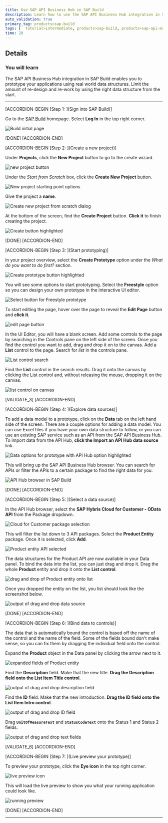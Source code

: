 ```yaml
---
title: Use SAP API Business Hub in SAP Build
description: Learn how to use the SAP API Business Hub integration in SAP Build.
auto_validation: true
primary_tag: products>sap-build
tags: [  tutorial>intermediate, products>sap-build, products>sap-api-management ]
time: 20
---
```



## Details
### You will learn  
The SAP API Business Hub integration in SAP Build enables you to prototype your applications using real world data structures. Limit the amount of re-design and re-work by using the right data structure from the start.


---

[ACCORDION-BEGIN [Step 1: ](Sign into SAP Build)]

Go to the [SAP Build](https://www.build.me/splashapp/) homepage. Select **Log In** in the top right corner.

![Build initial page](1.png)

[DONE]
[ACCORDION-END]

[ACCORDION-BEGIN [Step 2: ](Create a new project)]

Under **Projects**, click the **New Project** button to go to the create wizard.

![new project button](2.png)

Under the _Start from Scratch_ box, click the **Create New Project** button.

![New project starting point options](3.png)

Give the project a **name**.

![Create new project from scratch dialog](4.png)

At the bottom of the screen, find the **Create Project** button. **Click it** to finish creating the project.

![Create button highlighted](5.png)

[DONE]
[ACCORDION-END]


[ACCORDION-BEGIN [Step 3: ](Start prototyping)]

In your project overview, select the **Create Prototype** option under the _What do you want to do first?_ section.

![Create prototype button highlighted](6.png)

You will see some options to start prototyping. Select the **Freestyle** option so you can design your own prototype in the interactive UI editor.

![Select button for Freestyle prototype](7.png)

To start editing the page, hover over the page to reveal the **Edit Page** button and **click it**.

![edit page button](7a.png)

In the UI Editor, you will have a blank screen. Add some controls to the page by searching in the Controls pane on the left side of the screen. Once you find the control you want to add, drag and drop it on to the canvas. Add a **List** control to the page. Search for _list_ in the controls pane.

![List control search](8.png)

Find the **List** control in the search results. Drag it onto the canvas by clicking the List control and, without releasing the mouse, dropping it on the canvas.

![list control on canvas](9.png)

[VALIDATE_3]
[ACCORDION-END]

[ACCORDION-BEGIN [Step 4: ](Explore data sources)]

To add a data model to a prototype, click on the **Data** tab on the left hand side of the screen. There are a couple options for adding a data model. You can use Excel files if you have your own data structure to follow, or you can use an existing SAP service such as an API from the SAP API Business Hub. To import data from the API Hub, **click the Import an API Hub data source** link.

![Data options for prototype with API Hub option highlighted](10.png)

This will bring up the SAP API Business Hub browser. You can search for APIs or filter the APIs to a certain package to find the right data for you.

![API Hub browser in SAP Build](11.png)

[DONE]
[ACCORDION-END]

[ACCORDION-BEGIN [Step 5: ](Select a data source)]

In the API Hub browser, select the **SAP Hybris Cloud for Customer - OData API** from the Package dropdown.

![Cloud for Customer package selection](12.png)

This will filter the list down to 3 API packages. Select the **Product Entity** package. Once it is selected, click **Add**.

![Product entity API selected](13.png)

The data structures for the Product API are now available in your Data panel. To bind the data into the list, you can just drag and drop it. Drag the whole **Product** entity and drop it onto the **List control**.

![drag and drop of Product entity onto list](14.png)

Once you dropped the entity on the list, you list should look like the screenshot below.

![output of drag and drop data source](15.png)

[DONE]
[ACCORDION-END]

[ACCORDION-BEGIN [Step 6: ](Bind data to controls)]

The data that is automatically bound the control is based off the name of the control and the name of the field. Some of the fields bound don't make sense, so you can fix them by dragging the individual field onto the control.

Expand the **Product** object in the Data panel by clicking the arrow next to it.

![expanded fields of Product entity](16.png)

Find the **Description** field. Make that the new title. **Drag the Description field onto the List Item Title control**.

![output of drag and drop description field](17.png)

Find the **ID** field. Make that the new introduction. **Drag the ID field onto the List Item Intro control**.

![output of drag and drop ID field](18.png)

Drag **`UnitOfMeasureText`** and **`StatusCodeText`** onto the Status 1 and Status 2 fields.

![output of drag and drop text fields](19.png)

[VALIDATE_6]
[ACCORDION-END]

[ACCORDION-BEGIN [Step 7: ](Live preview your prototype)]

To preview your prototype, click the **Eye icon** in the top right corner.

![live preview icon](20.png)

This will load the live preview to show you what your running application could look like.

![running preview](21.png)


[DONE]
[ACCORDION-END]



---
